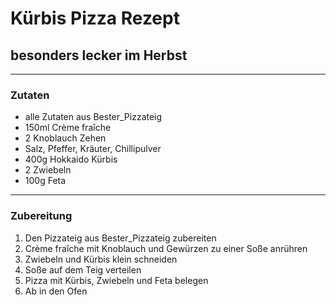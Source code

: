 # Kürbis Pizza Rezept
## besonders lecker im Herbst

------------------------------------------
### Zutaten
- alle Zutaten aus Bester_Pizzateig
- 150ml Crème fraîche
- 2 Knoblauch Zehen
- Salz, Pfeffer, Kräuter, Chillipulver
- 400g Hokkaido Kürbis
- 2 Zwiebeln
- 100g Feta


------------------------------------------
### Zubereitung
1. Den Pizzateig aus Bester_Pizzateig zubereiten
2. Crème fraîche mit Knoblauch und Gewürzen zu einer Soße anrühren
3. Zwiebeln und Kürbis klein schneiden
4. Soße auf dem Teig verteilen
5. Pizza mit Kürbis, Zwiebeln und Feta belegen
6. Ab in den Ofen

